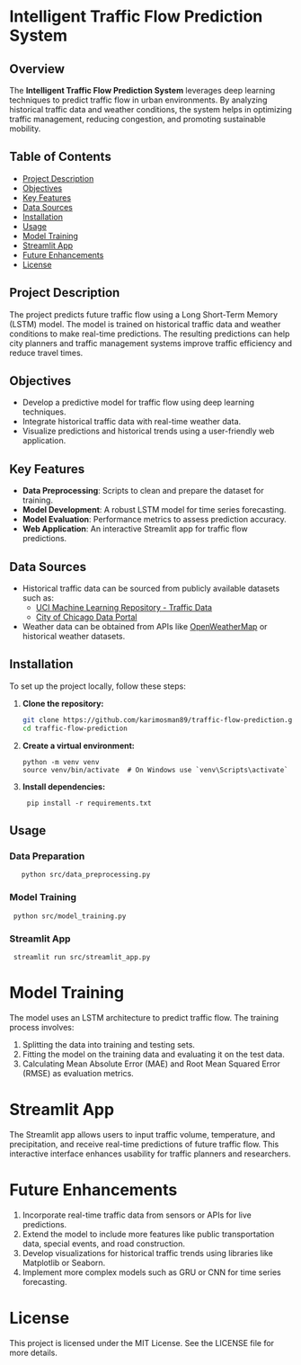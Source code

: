 # Intelligent Traffic Flow Prediction System

## Overview
The **Intelligent Traffic Flow Prediction System** leverages deep learning techniques to predict traffic flow in urban environments. By analyzing historical traffic data and weather conditions, the system helps in optimizing traffic management, reducing congestion, and promoting sustainable mobility.

## Table of Contents
- [Project Description](#project-description)
- [Objectives](#objectives)
- [Key Features](#key-features)
- [Data Sources](#data-sources)
- [Installation](#installation)
- [Usage](#usage)
- [Model Training](#model-training)
- [Streamlit App](#streamlit-app)
- [Future Enhancements](#future-enhancements)
- [License](#license)

## Project Description
The project predicts future traffic flow using a Long Short-Term Memory (LSTM) model. The model is trained on historical traffic data and weather conditions to make real-time predictions. The resulting predictions can help city planners and traffic management systems improve traffic efficiency and reduce travel times.

## Objectives
- Develop a predictive model for traffic flow using deep learning techniques.
- Integrate historical traffic data with real-time weather data.
- Visualize predictions and historical trends using a user-friendly web application.

## Key Features
- **Data Preprocessing**: Scripts to clean and prepare the dataset for training.
- **Model Development**: A robust LSTM model for time series forecasting.
- **Model Evaluation**: Performance metrics to assess prediction accuracy.
- **Web Application**: An interactive Streamlit app for traffic flow predictions.

## Data Sources
- Historical traffic data can be sourced from publicly available datasets such as:
  - [UCI Machine Learning Repository - Traffic Data](https://archive.ics.uci.edu/ml/datasets/traffic+volume+data+from+Caltrans)
  - [City of Chicago Data Portal](https://data.cityofchicago.org/)
- Weather data can be obtained from APIs like [OpenWeatherMap](https://openweathermap.org/api) or historical weather datasets.

## Installation
To set up the project locally, follow these steps:

1. **Clone the repository:**
   ```bash
   git clone https://github.com/karimosman89/traffic-flow-prediction.git
   cd traffic-flow-prediction
2. **Create a virtual environment:**

       python -m venv venv
       source venv/bin/activate  # On Windows use `venv\Scripts\activate`

3. **Install dependencies:**

        pip install -r requirements.txt


## Usage

 ### Data Preparation

       python src/data_preprocessing.py
       
 ### Model Training

     python src/model_training.py

 ### Streamlit App

     streamlit run src/streamlit_app.py

# Model Training
The model uses an LSTM architecture to predict traffic flow. The training process involves:

1. Splitting the data into training and testing sets.
2. Fitting the model on the training data and evaluating it on the test data.
3. Calculating Mean Absolute Error (MAE) and Root Mean Squared Error (RMSE) as evaluation metrics.
   
# Streamlit App

The Streamlit app allows users to input traffic volume, temperature, and precipitation, and receive real-time predictions of future traffic flow. This interactive interface enhances usability for traffic planners and researchers.

# Future Enhancements

1. Incorporate real-time traffic data from sensors or APIs for live predictions.
2. Extend the model to include more features like public transportation data, special events, and road construction.
3. Develop visualizations for historical traffic trends using libraries like Matplotlib or Seaborn.
4. Implement more complex models such as GRU or CNN for time series forecasting.
   
# License

This project is licensed under the MIT License. See the LICENSE file for more details.
